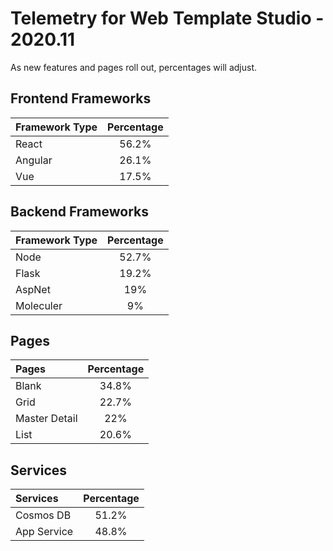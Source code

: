 # Telemetry for Web Template Studio - 2020.11

As new features and pages roll out, percentages  will adjust.

## Frontend Frameworks

|Framework Type|Percentage|
|:---|:---:|
|React|56.2%|
|Angular|26.1%|
|Vue|17.5%|

## Backend Frameworks

|Framework Type|Percentage|
|:---|:---:|
|Node|52.7%|
|Flask|19.2%|
|AspNet|19%|
|Moleculer|9%|

## Pages

|Pages|Percentage|
|:---|:---:|
|Blank|34.8%|
|Grid|22.7%|
|Master Detail|22%|
|List|20.6%|

## Services

|Services|Percentage|
|:---|:---:|
|Cosmos DB|51.2%|
|App Service|48.8%|

